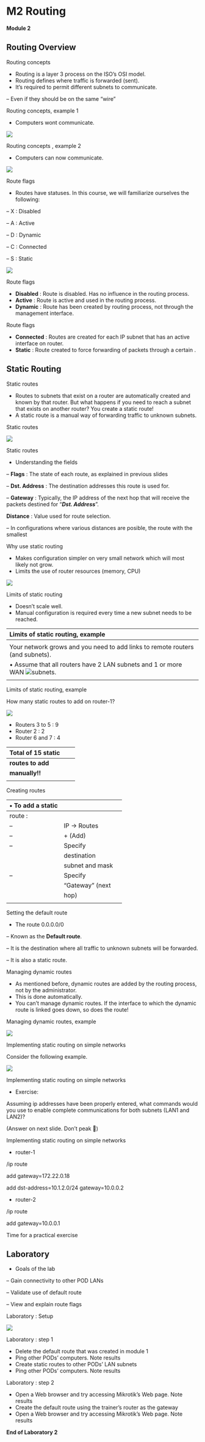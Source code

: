 # M2 Routing

**Module 2**

## **Routing Overview**

Routing concepts

* Routing is a layer 3 process on the ISO’s OSI model.
* Routing defines where traffic is forwarded \(sent\).
* It’s required to permit different subnets to communicate.

– Even if they should be on the same “wire”

Routing concepts, example 1

* Computers wont communicate.

![](.gitbook/assets/0%20%281%29.jpeg)

Routing concepts , example 2

* Computers can now communicate.

![](.gitbook/assets/1.jpeg)

Route flags

* Routes have statuses. In this course, we will familiarize ourselves the following:

– X : Disabled

– A : Active

– D : Dynamic

– C : Connected

– S : Static

![](.gitbook/assets/2%20%282%29.jpeg)

Route flags

* **Disabled** : Route is disabled. Has no influence in the routing process.
* **Active** : Route is active and used in the routing process.
* **Dynamic** : Route has been created by routing process, not through the management interface.

Route flags

* **Connected** : Routes are created for each IP subnet that has an active interface on router.
* **Static** : Route created to force forwarding of packets through a certain .

## **Static Routing**

Static routes

* Routes to subnets that exist on a router are automatically created and known by that router. But what happens if you need to reach a subnet that exists on another router? You create a static route!
* A static route is a manual way of forwarding traffic to unknown subnets.

Static routes

![](.gitbook/assets/3.jpeg)

Static routes

* Understanding the fields

– **Flags** : The state of each route, as explained in previous slides

– **Dst. Address** : The destination addresses this route is used for.

– **Gateway** : Typically, the IP address of the next hop that will receive the packets destined for “_**Dst. Address**_”.

**Distance** : Value used for route selection.

– In configurations where various distances are posible, the route with the smallest

Why use static routing

* Makes configuration simpler on very small network which will most likely not grow.
* Limits the use of router resources \(memory, CPU\)

![](.gitbook/assets/4.jpeg)

Limits of static routing

* Doesn’t scale well.
* Manual configuration is required every time a new subnet needs to be reached.

| Limits of static routing, example |
| :--- |
|  |
| Your network grows and you need to add links to remote routers \(and subnets\). |
| • Assume that all routers have 2 LAN subnets and 1 or more WAN ![](.gitbook/assets/5.jpeg)subnets. |
|  |

Limits of static routing, example

How many static routes to add on router-1?

![](.gitbook/assets/6%20%281%29.jpeg)

* Routers 3 to 5 : 9
* Router 2 : 2
* Router 6 and 7 : 4

| **Total of 15 static** |  |  |
| :--- | :--- | :--- |
| **routes to add** |  |  |
| **manually!!** |  |  |
|  |  |  |

Creating routes

| • To add a static |  |  |
| :--- | :--- | :--- |
| route : |  |  |
| – | IP -&gt; Routes |  |
| – | + \(Add\) |  |
| – | Specify |  |
|  | destination |  |
|  | subnet and mask |  |
| – | Specify |  |
|  | “Gateway” \(next |  |
|  | hop\) |  |
|  |  |  |

Setting the default route

* The route 0.0.0.0/0

– Known as the **Default route**.

– It is the destination where all traffic to unknown subnets will be forwarded.

– It is also a static route.

Managing dynamic routes

* As mentioned before, dynamic routes are added by the routing process, not by the administrator.
* This is done automatically.
* You can’t manage dynamic routes. If the interface to which the dynamic route is linked goes down, so does the route!

Managing dynamic routes, example

![](.gitbook/assets/7%20%281%29.jpeg)

Implementing static routing on simple networks

Consider the following example.

![](.gitbook/assets/8%20%282%29.jpeg)

Implementing static routing on simple networks

* Exercise:

Assuming ip addresses have been properly entered, what commands would you use to enable complete communications for both subnets \(LAN1 and LAN2\)?

\(Answer on next slide. Don’t peak \)

Implementing static routing on simple networks

* router-1

/ip route

add gateway=172.22.0.18

add dst-address=10.1.2.0/24 gateway=10.0.0.2

* router-2

/ip route

add gateway=10.0.0.1

Time for a practical exercise

## Laboratory

* Goals of the lab

– Gain connectivity to other POD LANs

– Validate use of default route

– View and explain route flags

Laboratory : Setup

![](.gitbook/assets/9%20%281%29.jpeg)

Laboratory : step 1

* Delete the default route that was created in module 1
* Ping other PODs’ computers. Note results
* Create static routes to other PODs’ LAN subnets
* Ping other PODs’ computers. Note results

Laboratory : step 2

* Open a Web browser and try accessing Mikrotik’s Web page. Note results
* Create the default route using the trainer’s router as the gateway
* Open a Web browser and try accessing Mikrotik’s Web page. Note results

**End of Laboratory 2**

